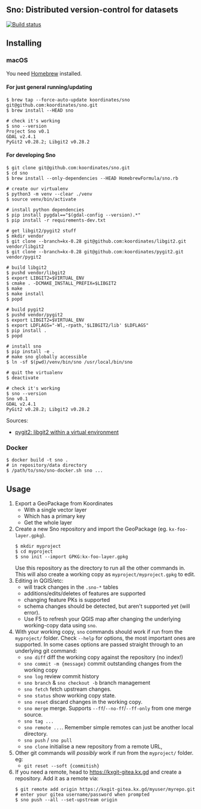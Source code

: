 Sno: Distributed version-control for datasets
---------------------------------------------

[![Build status](https://badge.buildkite.com/621292fbfad27fe132e84c142ad0618d2a50375c29266d83a1.svg)](https://buildkite.com/koordinates/sno)

## Installing

### macOS

You need [Homebrew](https://brew.sh/) installed.

#### For just general running/updating
```console
$ brew tap --force-auto-update koordinates/sno git@github.com:koordinates/sno.git
$ brew install --HEAD sno

# check it's working
$ sno --version
Project Sno v0.1
GDAL v2.4.1
PyGit2 v0.28.2; Libgit2 v0.28.2
```

#### For developing Sno
```
$ git clone git@github.com:koordinates/sno.git
$ cd sno
$ brew install --only-dependencies --HEAD HomebrewFormula/sno.rb

# create our virtualenv
$ python3 -m venv --clear ./venv
$ source venv/bin/activate

# install python dependencies
$ pip install pygdal=="$(gdal-config --version).*"
$ pip install -r requirements-dev.txt

# get libgit2/pygit2 stuff
$ mkdir vendor
$ git clone --branch=kx-0.28 git@github.com:koordinates/libgit2.git vendor/libgit2
$ git clone --branch=kx-0.28 git@github.com:koordinates/pygit2.git vendor/pygit2

# build libgit2
$ pushd vendor/libgit2
$ export LIBGIT2=$VIRTUAL_ENV
$ cmake . -DCMAKE_INSTALL_PREFIX=$LIBGIT2
$ make
$ make install
$ popd

# build pygit2
$ pushd vendor/pygit2
$ export LIBGIT2=$VIRTUAL_ENV
$ export LDFLAGS="-Wl,-rpath,'$LIBGIT2/lib' $LDFLAGS"
$ pip install .
$ popd

# install sno
$ pip install -e .
# make sno globally accessible
$ ln -sf $(pwd)/venv/bin/sno /usr/local/bin/sno

# quit the virtualenv
$ deactivate

# check it's working
$ sno --version
Sno v0.1
GDAL v2.4.1
PyGit2 v0.28.2; Libgit2 v0.28.2
```

Sources:
* [pygit2: libgit2 within a virtual environment](https://www.pygit2.org/install.html#libgit2-within-a-virtual-environment)

### Docker

```console
$ docker build -t sno .
# in repository/data directory
$ /path/to/sno/sno-docker.sh sno ...
```

## Usage

1. Export a GeoPackage from Koordinates
   * With a single vector layer
   * Which has a primary key
   * Get the whole layer
2. Create a new Sno repository and import the GeoPackage (eg. `kx-foo-layer.gpkg`).
   ```console
   $ mkdir myproject
   $ cd myproject
   $ sno init --import GPKG:kx-foo-layer.gpkg
   ```
   Use this repository as the directory to run all the other commands in.
   This will also create a working copy as `myproject/myproject.gpkg` to edit.
4. Editing in QGIS/etc:
   * will track changes in the `.sno-*` tables
   * additions/edits/deletes of features are supported
   * changing feature PKs is supported
   * schema changes should be detected, but aren't supported yet (will error).
   * Use F5 to refresh your QGIS map after changing the underlying working-copy data using `sno`.
5. With your working copy, `sno` commands should work if run from the `myproject/` folder. Check `--help` for options, the most important ones are supported. In some cases options are passed straight through to an underlying git command:
    * `sno diff` diff the working copy against the repository (no index!)
    * `sno commit -m {message}` commit outstanding changes from the working copy
    * `sno log` review commit history
    * `sno branch` & `sno checkout -b` branch management
    * `sno fetch` fetch upstream changes.
    * `sno status` show working copy state.
    * `sno reset` discard changes in the working copy.
    * `sno merge` merge. Supports `--ff`/`--no-ff`/`--ff-only` from one merge source.
    * `sno tag ...`
    * `sno remote ...`. Remember simple remotes can just be another local directory.
    * `sno push` / `sno pull`
    * `sno clone` initialise a new repository from a remote URL,
6. Other git commands will _possibly_ work if run from the `myproject/` folder. eg:
    * `git reset --soft {commitish}`
7. If you need a remote, head to https://kxgit-gitea.kx.gd and create a repository. Add it as a remote via:
   ```console
   $ git remote add origin https://kxgit-gitea.kx.gd/myuser/myrepo.git
   # enter your gitea username/password when prompted
   $ sno push --all --set-upstream origin
   ```
